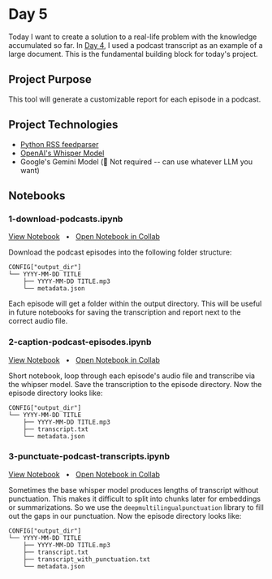 # Day 5

Today I want to create a solution to a real-life problem with the knowledge accumulated so far. In [Day 4](../4/README.md), I used a podcast transcript as an example of a large document. This is the fundamental building block for today's project.

## Project Purpose

This tool will generate a customizable report for each episode in a podcast.

## Project Technologies

- [Python RSS feedparser](https://pypi.org/project/feedparser/)
- [OpenAI's Whisper Model](https://github.com/openai/whisper)
- Google's Gemini Model (💭 Not required -- can use whatever LLM you want)

## Notebooks

### 1-download-podcasts.ipynb

[View Notebook](./1-download-podcasts.ipynb) &nbsp; • &nbsp; [Open Notebook in Collab](https://colab.research.google.com/github/jacobbridges/100-Days-Of-AI/blob/main/day/5/1-download-podcasts.ipynb)

Download the podcast episodes into the following folder structure:

```
CONFIG["output_dir"]
└── YYYY-MM-DD TITLE
    ├── YYYY-MM-DD TITLE.mp3
    └── metadata.json
```

Each episode will get a folder within the output directory. This will be useful in future notebooks for saving the transcription and report next to the correct audio file.

### 2-caption-podcast-episodes.ipynb

[View Notebook](./2-caption-podcast-episodes.ipynb) &nbsp; • &nbsp; [Open Notebook in Collab](https://colab.research.google.com/github/jacobbridges/100-Days-Of-AI/blob/main/day/5/2-caption-podcast-episodes.ipynb)

Short notebook, loop through each episode's audio file and transcribe via the whipser model. Save the transcription to the episode directory. Now the episode directory looks like:

```
CONFIG["output_dir"]
└── YYYY-MM-DD TITLE
    ├── YYYY-MM-DD TITLE.mp3
    ├── transcript.txt
    └── metadata.json
```

### 3-punctuate-podcast-transcripts.ipynb

[View Notebook](./3-punctuate-podcast-transcripts.ipynb) &nbsp; • &nbsp; [Open Notebook in Collab](https://colab.research.google.com/github/jacobbridges/100-Days-Of-AI/blob/main/day/5/3-punctuate-podcast-transcripts.ipynb)

Sometimes the base whisper model produces lengths of transcript without punctuation. This makes it difficult to split into chunks later for embeddings or summarizations. So we use the `deepmultilingualpunctuation` library to fill out the gaps in our punctuation. Now the episode directory looks like:

```
CONFIG["output_dir"]
└── YYYY-MM-DD TITLE
    ├── YYYY-MM-DD TITLE.mp3
    ├── transcript.txt
    ├── transcript_with_punctuation.txt
    └── metadata.json
```